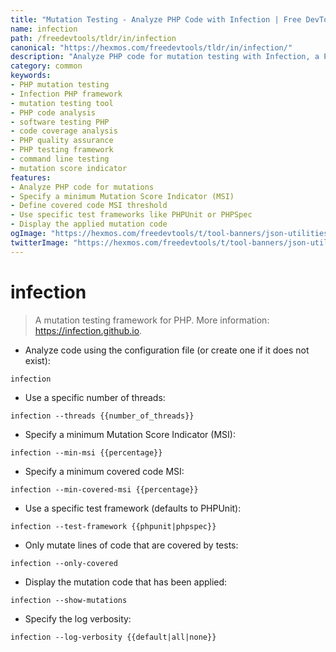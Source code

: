 ```yaml
---
title: "Mutation Testing - Analyze PHP Code with Infection | Free DevTools"
name: infection
path: /freedevtools/tldr/in/infection
canonical: "https://hexmos.com/freedevtools/tldr/in/infection/"
description: "Analyze PHP code for mutation testing with Infection, a PHP mutation testing framework. Improve code quality and detect weaknesses. Free online tool, no registration required."
category: common
keywords:
- PHP mutation testing
- Infection PHP framework
- mutation testing tool
- PHP code analysis
- software testing PHP
- code coverage analysis
- PHP quality assurance
- PHP testing framework
- command line testing
- mutation score indicator
features:
- Analyze PHP code for mutations
- Specify a minimum Mutation Score Indicator (MSI)
- Define covered code MSI threshold
- Use specific test frameworks like PHPUnit or PHPSpec
- Display the applied mutation code
ogImage: "https://hexmos.com/freedevtools/t/tool-banners/json-utilities-banner.png"
twitterImage: "https://hexmos.com/freedevtools/t/tool-banners/json-utilities-banner.png"
---
```


# infection

> A mutation testing framework for PHP.
> More information: <https://infection.github.io>.

- Analyze code using the configuration file (or create one if it does not exist):

`infection`

- Use a specific number of threads:

`infection --threads {{number_of_threads}}`

- Specify a minimum Mutation Score Indicator (MSI):

`infection --min-msi {{percentage}}`

- Specify a minimum covered code MSI:

`infection --min-covered-msi {{percentage}}`

- Use a specific test framework (defaults to PHPUnit):

`infection --test-framework {{phpunit|phpspec}}`

- Only mutate lines of code that are covered by tests:

`infection --only-covered`

- Display the mutation code that has been applied:

`infection --show-mutations`

- Specify the log verbosity:

`infection --log-verbosity {{default|all|none}}`
